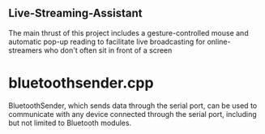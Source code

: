 ## Live-Streaming-Assistant

The main thrust of this project includes a gesture-controlled mouse and automatic pop-up reading to facilitate live broadcasting for online-streamers who don't often sit in front of a screen

# bluetoothsender.cpp
BluetoothSender, which sends data through the serial port, can be used to communicate with any device connected through the serial port, including but not limited to Bluetooth modules.
